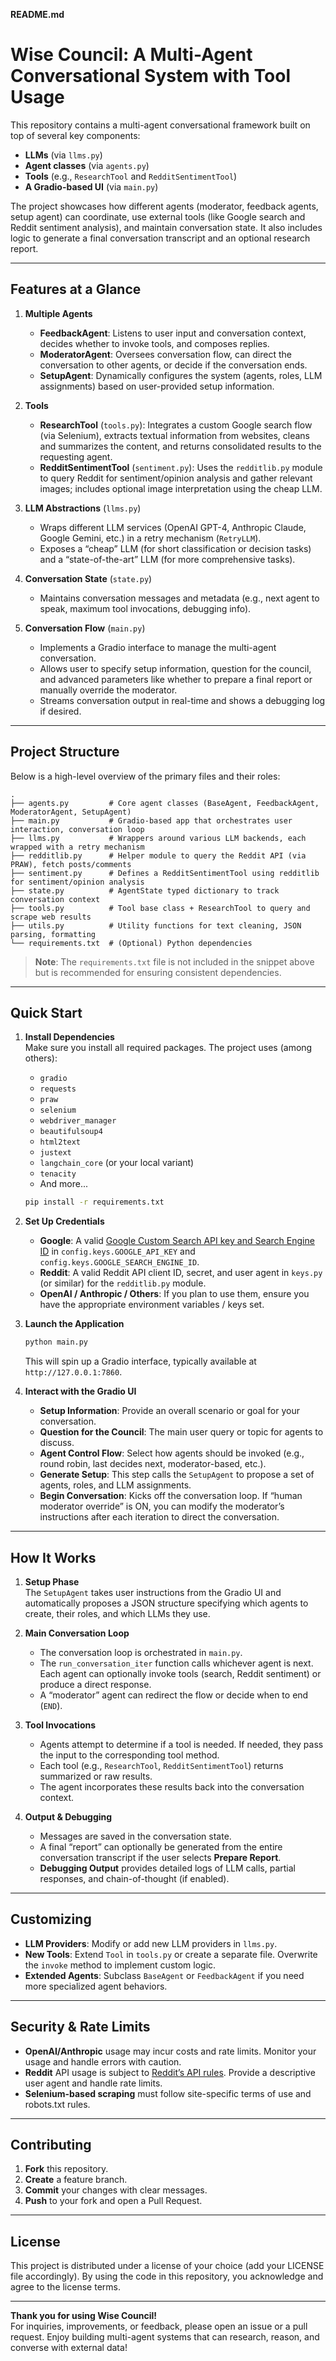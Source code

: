 ﻿
**README.md**

# Wise Council: A Multi-Agent Conversational System with Tool Usage

This repository contains a multi-agent conversational framework built on top of several key components:

-   **LLMs** (via `llms.py`)
-   **Agent classes** (via `agents.py`)
-   **Tools** (e.g., `ResearchTool` and `RedditSentimentTool`)
-   **A Gradio-based UI** (via `main.py`)

The project showcases how different agents (moderator, feedback agents, setup agent) can coordinate, use external tools (like Google search and Reddit sentiment analysis), and maintain conversation state. It also includes logic to generate a final conversation transcript and an optional research report.

----------

## Features at a Glance

1.  **Multiple Agents**
    
    -   **FeedbackAgent**: Listens to user input and conversation context, decides whether to invoke tools, and composes replies.
    -   **ModeratorAgent**: Oversees conversation flow, can direct the conversation to other agents, or decide if the conversation ends.
    -   **SetupAgent**: Dynamically configures the system (agents, roles, LLM assignments) based on user-provided setup information.
2.  **Tools**
    
    -   **ResearchTool** (`tools.py`): Integrates a custom Google search flow (via Selenium), extracts textual information from websites, cleans and summarizes the content, and returns consolidated results to the requesting agent.
    -   **RedditSentimentTool** (`sentiment.py`): Uses the `redditlib.py` module to query Reddit for sentiment/opinion analysis and gather relevant images; includes optional image interpretation using the cheap LLM.
3.  **LLM Abstractions** (`llms.py`)
    
    -   Wraps different LLM services (OpenAI GPT-4, Anthropic Claude, Google Gemini, etc.) in a retry mechanism (`RetryLLM`).
    -   Exposes a “cheap” LLM (for short classification or decision tasks) and a “state-of-the-art” LLM (for more comprehensive tasks).
4.  **Conversation State** (`state.py`)
    
    -   Maintains conversation messages and metadata (e.g., next agent to speak, maximum tool invocations, debugging info).
5.  **Conversation Flow** (`main.py`)
    
    -   Implements a Gradio interface to manage the multi-agent conversation.
    -   Allows user to specify setup information, question for the council, and advanced parameters like whether to prepare a final report or manually override the moderator.
    -   Streams conversation output in real-time and shows a debugging log if desired.

----------

## Project Structure

Below is a high-level overview of the primary files and their roles:

```
.
├── agents.py         # Core agent classes (BaseAgent, FeedbackAgent, ModeratorAgent, SetupAgent)
├── main.py           # Gradio-based app that orchestrates user interaction, conversation loop
├── llms.py           # Wrappers around various LLM backends, each wrapped with a retry mechanism
├── redditlib.py      # Helper module to query the Reddit API (via PRAW), fetch posts/comments
├── sentiment.py      # Defines a RedditSentimentTool using redditlib for sentiment/opinion analysis
├── state.py          # AgentState typed dictionary to track conversation context
├── tools.py          # Tool base class + ResearchTool to query and scrape web results
├── utils.py          # Utility functions for text cleaning, JSON parsing, formatting
└── requirements.txt  # (Optional) Python dependencies

```

> **Note**: The `requirements.txt` file is not included in the snippet above but is recommended for ensuring consistent dependencies.

----------

## Quick Start

1.  **Install Dependencies**  
    Make sure you install all required packages. The project uses (among others):
    
    -   `gradio`
    -   `requests`
    -   `praw`
    -   `selenium`
    -   `webdriver_manager`
    -   `beautifulsoup4`
    -   `html2text`
    -   `justext`
    -   `langchain_core` (or your local variant)
    -   `tenacity`
    -   And more...
    
    ```bash
    pip install -r requirements.txt
    
    ```
    
2.  **Set Up Credentials**
    
    -   **Google**: A valid [Google Custom Search API key and Search Engine ID](https://developers.google.com/custom-search/v1/overview) in `config.keys.GOOGLE_API_KEY` and `config.keys.GOOGLE_SEARCH_ENGINE_ID`.
    -   **Reddit**: A valid Reddit API client ID, secret, and user agent in `keys.py` (or similar) for the `redditlib.py` module.
    -   **OpenAI / Anthropic / Others**: If you plan to use them, ensure you have the appropriate environment variables / keys set.
3.  **Launch the Application**
    
    ```bash
    python main.py
    
    ```
    
    This will spin up a Gradio interface, typically available at `http://127.0.0.1:7860`.
    
4.  **Interact with the Gradio UI**
    
    -   **Setup Information**: Provide an overall scenario or goal for your conversation.
    -   **Question for the Council**: The main user query or topic for agents to discuss.
    -   **Agent Control Flow**: Select how agents should be invoked (e.g., round robin, last decides next, moderator-based, etc.).
    -   **Generate Setup**: This step calls the `SetupAgent` to propose a set of agents, roles, and LLM assignments.
    -   **Begin Conversation**: Kicks off the conversation loop. If “human moderator override” is ON, you can modify the moderator’s instructions after each iteration to direct the conversation.

----------

## How It Works

1.  **Setup Phase**  
    The `SetupAgent` takes user instructions from the Gradio UI and automatically proposes a JSON structure specifying which agents to create, their roles, and which LLMs they use.
    
2.  **Main Conversation Loop**
    
    -   The conversation loop is orchestrated in `main.py`.
    -   The `run_conversation_iter` function calls whichever agent is next. Each agent can optionally invoke tools (search, Reddit sentiment) or produce a direct response.
    -   A “moderator” agent can redirect the flow or decide when to end (`END`).
3.  **Tool Invocations**
    
    -   Agents attempt to determine if a tool is needed. If needed, they pass the input to the corresponding tool method.
    -   Each tool (e.g., `ResearchTool`, `RedditSentimentTool`) returns summarized or raw results.
    -   The agent incorporates these results back into the conversation context.
4.  **Output & Debugging**
    
    -   Messages are saved in the conversation state.
    -   A final “report” can optionally be generated from the entire conversation transcript if the user selects **Prepare Report**.
    -   **Debugging Output** provides detailed logs of LLM calls, partial responses, and chain-of-thought (if enabled).

----------

## Customizing

-   **LLM Providers**: Modify or add new LLM providers in `llms.py`.
-   **New Tools**: Extend `Tool` in `tools.py` or create a separate file. Overwrite the `invoke` method to implement custom logic.
-   **Extended Agents**: Subclass `BaseAgent` or `FeedbackAgent` if you need more specialized agent behaviors.

----------

## Security & Rate Limits

-   **OpenAI/Anthropic** usage may incur costs and rate limits. Monitor your usage and handle errors with caution.
-   **Reddit** API usage is subject to [Reddit’s API rules](https://www.redditinc.com/policies/developer-terms). Provide a descriptive user agent and handle rate limits.
-   **Selenium-based scraping** must follow site-specific terms of use and robots.txt rules.

----------

## Contributing

1.  **Fork** this repository.
2.  **Create** a feature branch.
3.  **Commit** your changes with clear messages.
4.  **Push** to your fork and open a Pull Request.

----------

## License

This project is distributed under a license of your choice (add your LICENSE file accordingly). By using the code in this repository, you acknowledge and agree to the license terms.

----------

**Thank you for using Wise Council!**  
For inquiries, improvements, or feedback, please open an issue or a pull request. Enjoy building multi-agent systems that can research, reason, and converse with external data!
